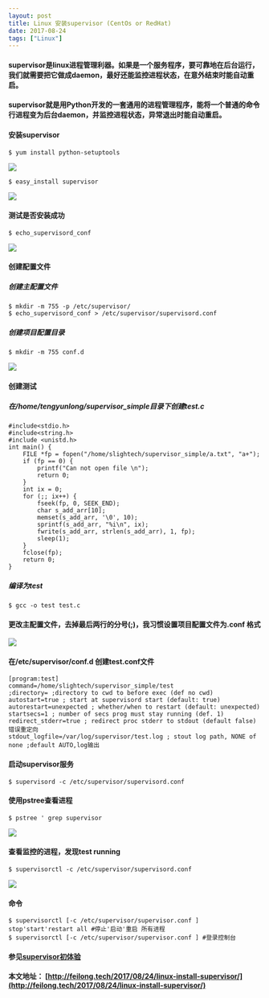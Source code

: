 ```yaml
---
layout: post
title: Linux 安装supervisor (CentOs or RedHat)
date: 2017-08-24
tags: ["Linux"]
---
```


#### supervisor是linux进程管理利器。如果是一个服务程序，要可靠地在后台运行，我们就需要把它做成daemon，最好还能监控进程状态，在意外结束时能自动重启。

#### supervisor就是用Python开发的一套通用的进程管理程序，能将一个普通的命令行进程变为后台daemon，并监控进程状态，异常退出时能自动重启。

<!--more-->

#### 安装supervisor

    $ yum install python-setuptools

![](QQ%E6%88%AA%E5%9B%BE20161108151312.png)

    $ easy_install supervisor

![](QQ%E6%88%AA%E5%9B%BE20161108151521.png)

#### 测试是否安装成功

    $ echo_supervisord_conf

![](QQ%E6%88%AA%E5%9B%BE20161108151708.png)

#### 创建配置文件

##### 创建主配置文件

    $ mkdir -m 755 -p /etc/supervisor/
    $ echo_supervisord_conf > /etc/supervisor/supervisord.conf

##### 创建项目配置目录

    $ mkdir -m 755 conf.d

![](QQ%E6%88%AA%E5%9B%BE20161108152106.png)

#### 创建测试

##### 在/home/tengyunlong/supervisor_simple目录下创建test.c

    #include<stdio.h>
    #include<string.h>
    #include <unistd.h>
    int main() {
        FILE *fp = fopen("/home/slightech/supervisor_simple/a.txt", "a+");
        if (fp == 0) {
            printf("Can not open file \n");
            return 0;
        }
        int ix = 0;
        for (;; ix++) {
            fseek(fp, 0, SEEK_END);
            char s_add_arr[10];
            memset(s_add_arr, '\0', 10);
            sprintf(s_add_arr, "%i\n", ix);
            fwrite(s_add_arr, strlen(s_add_arr), 1, fp);
            sleep(1);
        }
        fclose(fp);
        return 0;
    }

##### 编译为test

    $ gcc -o test test.c

#### 更改主配置文件，去掉最后两行的分号(;)，我习惯设置项目配置文件为.conf 格式

![](QQ%E5%9B%BE%E7%89%8720161108153215.png)

#### 在/etc/supervisor/conf.d 创建test.conf文件

    [program:test]
    command=/home/slightech/supervisor_simple/test
    ;directory= ;directory to cwd to before exec (def no cwd)
    autostart=true ; start at supervisord start (default: true)
    autorestart=unexpected ; whether/when to restart (default: unexpected)
    startsecs=1 ; number of secs prog must stay running (def. 1)
    redirect_stderr=true ; redirect proc stderr to stdout (default false) 错误重定向
    stdout_logfile=/var/log/supervisor/test.log ; stout log path, NONE of none ;default AUTO,log输出

#### 启动supervisor服务

    $ supervisord -c /etc/supervisor/supervisord.conf

#### 使用pstree查看进程

    $ pstree ' grep supervisor

![](QQ%E6%88%AA%E5%9B%BE20161108153954.png)

#### 查看监控的进程，发现test running

    $ supervisorctl -c /etc/supervisor/supervisord.conf

![](QQ%E6%88%AA%E5%9B%BE20161108154215.png)

#### 命令

    $ supervisorctl [-c /etc/supervisor/supervisor.conf ] stop'start'restart all #停止'启动'重启 所有进程
    $ supervisorctl [-c /etc/supervisor/supervisor.conf ] #登录控制台

#### 参见[supervisor初体验](http://www.jianshu.com/p/9abffc905645)

#### 本文地址： [http://feilong.tech/2017/08/24/linux-install-supervisor/](http://feilong.tech/2017/08/24/linux-install-supervisor/)